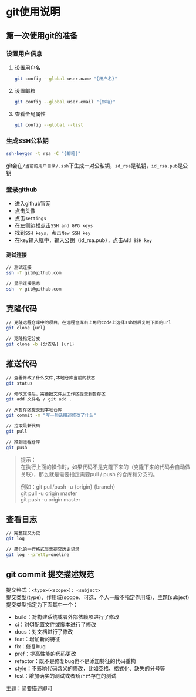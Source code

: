 # git使用说明

## 第一次使用git的准备
### 设置用户信息
1. 设置用户名
   ```sh
   git config --global user.name "{用户名}"
   ```
2. 设置邮箱
   ```sh
   git config --global user.email "{邮箱}"
   ```
3. 查看全局属性
    ```sh
    git config --global --list
    ```

### 生成SSH公私钥
```sh
ssh-keygen -t rsa -C "{邮箱}"
```
git会在`/当前的用户目录/.ssh`下生成一对公私钥，`id_rsa`是私钥，`id_rsa.pub`是公钥

### 登录github
- 进入github官网
- 点击头像
- 点击`settings`
- 在左侧边栏点击`SSH and GPG keys`
- 找到`SSH keys`，点击`New SSH key`
- 在key输入框中，输入公钥（id_rsa.pub），点击`Add SSH key`
#### 测试连接
```sh
// 测试连接
ssh -T git@github.com

// 显示连接信息
ssh -v git@github.com
```

## 克隆代码
```sh
// 克隆远程仓库中的项目，在远程仓库右上角的code上选择ssh然后复制下面的url
git clone {url}

// 克隆指定分支
git clone -b {分支名} {url}
```

## 推送代码
```sh
// 查看修改了什么文件,本地仓库当前的状态
git status

// 修改文件后，需要把文件从工作区提交到暂存区
git add 文件名 / git add .

// 从暂存区提交到本地仓库
git commit -m "写一句话描述修改了什么"

// 拉取最新代码
git pull

// 推到远程仓库
git push
```
> 提示：  
> 在执行上面的操作时，如果代码不是克隆下来的（克隆下来的代码会自动做关联），那么就是需要指定需要pull / push 的仓库和分支的。  
>
> 例如：git pull/push -u {origin} {branch}  
> git pull -u origin master  
> git push -u origin master

## 查看日志
```sh
// 完整提交历史
git log

// 简化的一行格式显示提交历史记录
git log --pretty=oneline
```

## git commit 提交描述规范
提交格式：`<type>(<scope>): <subject>`  
提交类型(type)、作用域(scope，可选，个人一般不指定作用域)、主题(subject)  
提交类型指定为下面其中一个：

- build：对构建系统或者外部依赖项进行了修改
- ci：对CI配置文件或脚本进行了修改
- docs：对文档进行了修改
- feat：增加新的特征
- fix：修复bug
- pref：提高性能的代码更改
- refactor：既不是修复bug也不是添加特征的代码重构
- style：不影响代码含义的修改，比如空格、格式化、缺失的分号等
- test：增加确实的测试或者矫正已存在的测试

主题：简要描述即可
